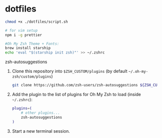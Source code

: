 # dotfiles

```bash
chmod +x ./dotfiles/script.sh
```

```bash
# for vim setup
npm i -g prettier 
```

```bash
#Oh My Zsh Theme + Fonts:
brew install starship
echo 'eval "$(starship init zsh)"' >> ~/.zshrc
```

zsh-autosuggestions

1. Clone this repository into `$ZSH_CUSTOM/plugins` (by default `~/.oh-my-zsh/custom/plugins`)

    ```sh
    git clone https://github.com/zsh-users/zsh-autosuggestions ${ZSH_CUSTOM:-~/.oh-my-zsh/custom}/plugins/zsh-autosuggestions
    ```

2. Add the plugin to the list of plugins for Oh My Zsh to load (inside `~/.zshrc`):

    ```sh
    plugins=( 
        # other plugins...
        zsh-autosuggestions
    )
    ```

3. Start a new terminal session.
